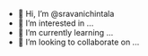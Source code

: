 - 👋 Hi, I’m @sravanichintala
- 👀 I’m interested in ...
- 🌱 I’m currently learning ...
- 💞️ I’m looking to collaborate on ...


<!---
sravanichintala/sravanichintala is a ✨ special ✨ repository because its `README.md` (this file) appears on your GitHub profile.
You can click the Preview link to take a look at your changes.
--->
